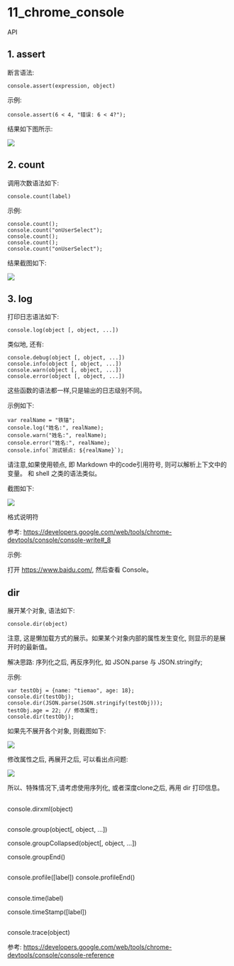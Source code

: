 # 11_chrome_console

API 

## 1. assert

断言语法:

```
console.assert(expression, object)
```

示例:

```
console.assert(6 < 4, "错误: 6 < 4?");
```

结果如下图所示:

![](11_01_console.assert.png)


## 2. count

调用次数语法如下:

```
console.count(label)
```

示例:

```
console.count();
console.count("onUserSelect");
console.count();
console.count();
console.count("onUserSelect");
```

结果截图如下:

![](11_02_console.count.png)


## 3. log


打印日志语法如下:

```
console.log(object [, object, ...])
```

类似地, 还有: 

```
console.debug(object [, object, ...])
console.info(object [, object, ...])
console.warn(object [, object, ...])
console.error(object [, object, ...])
```

这些函数的语法都一样,只是输出的日志级别不同。

示例如下:

```
var realName = "铁锚";
console.log("姓名:", realName);
console.warn("姓名:", realName);
console.error("姓名:", realName);
console.info(`测试顿点: ${realName}`);
```

请注意,如果使用顿点, 即 Markdown 中的code引用符号, 则可以解析上下文中的变量。 和 shell 之类的语法类似。

截图如下:

![](11_03_console.log.png)


格式说明符

参考: <https://developers.google.com/web/tools/chrome-devtools/console/console-write#_8>

示例: 

打开  <https://www.baidu.com/>, 然后查看 Console。



## dir

展开某个对象, 语法如下:

```
console.dir(object)
```

注意, 这是懒加载方式的展示。如果某个对象内部的属性发生变化, 则显示的是展开时的最新值。

解决思路: 序列化之后, 再反序列化, 如 JSON.parse 与 JSON.stringify;

示例:

```
var testObj = {name: "tiemao", age: 18};
console.dir(testObj);
console.dir(JSON.parse(JSON.stringify(testObj)));
testObj.age = 22; // 修改属性;
console.dir(testObj);
```

如果先不展开各个对象, 则截图如下:

![](11_04_console.dir_1.png)


修改属性之后, 再展开之后, 可以看出点问题:


![](11_05_console.dir_2.png)

所以、特殊情况下,请考虑使用序列化, 或者深度clone之后, 再用 dir 打印信息。


##

console.dirxml(object)

## 

console.group(object[, object, ...])

console.groupCollapsed(object[, object, ...])

console.groupEnd()

##

console.profile([label])
console.profileEnd()


##

console.time(label)

console.timeStamp([label])

##

console.trace(object)






参考: <https://developers.google.com/web/tools/chrome-devtools/console/console-reference>

